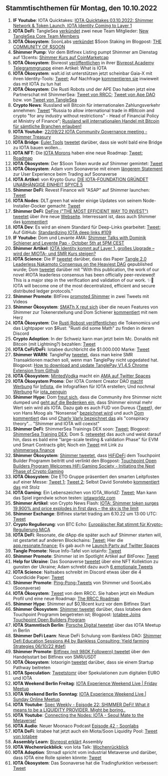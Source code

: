 ## Stammtischthemen für Montag, den 10.10.2022

1. **IF Youtube**: IOTA Quicktakes: [IOTA Quicktakes 03.10.2022: Shimmer Network & Token Launch, IOTA Identity Coming to Layer 1](https://www.youtube.com/watch?v=2hk9M3p_7rM)
2. **IOTA DeFi**: TangleSea [verkündet](https://twitter.com/TangleSeaDEX/status/1577176692761587712?s=20&t=JHTF9Ha6fh7HpVDmpXWMGg) zwei neue Team Mitglieder: [New TangleSea Core Team Members](https://tanglesea.medium.com/new-tanglesea-core-team-members-bfd87a2eb366)
3. **IOTA Ökosystem**: SoonLabs [verkündet](https://twitter.com/soon_labs/status/1577164863297634304?s=20&t=JHTF9Ha6fh7HpVDmpXWMGg) $Soon Staking im Blogpost: [THE COMMUNITY OF $SOON](https://soonlabs.medium.com/the-community-of-soon-66db59da0ace)
4. **Shimmer Pump**: Vor dem Bitfinex Listing pumpt Shimmer am Dienstag auf 13cents: [Shimmer Kurs auf CoinMarketcap](https://coinmarketcap.com/currencies/shimmer/)
5. **IOTA Ökosystem**: Bivreost [veröffentlichen](https://twitter.com/bivreost/status/1577181964427493378?s=20&t=JHTF9Ha6fh7HpVDmpXWMGg) in ihrer [Bivreost Academy Telegrammgruppe](https://t.co/kZaPbcwS7a) einen Artikel: What is IOTA
6. **IOTA Ökosystem**: walt.id ist unterstützen jetzt scheinbar Gaia-X mit ihren Identity-Tools: [Tweet](https://twitter.com/walt_id/status/1577204398328930306?s=20&t=JHTF9Ha6fh7HpVDmpXWMGg); Auf Nachfrage [kommentieren sie](https://twitter.com/walt_id/status/1577312946560057351?s=20&t=uETLWU16ZCieEQHki9i7xQ) inwieweit das mit IOTA zu tun hat
7. **IOTA Ökosystem**: Die Rusti Robots und der APE Dao haben jetzt eine Partnerschat mit ShimmerSea: [Tweet von RRCC](https://twitter.com/RustyRobotCC/status/1577306429714743296?s=20&t=uETLWU16ZCieEQHki9i7xQ); [Tweet von Ape DAO](https://twitter.com/iotapes/status/1577189714507227136?s=20&t=uETLWU16ZCieEQHki9i7xQ) bzw. von [Tweet von TangleSea](https://twitter.com/TangleSeaDEX/status/1577176692761587712?s=20&t=uETLWU16ZCieEQHki9i7xQ)
8. **Crypto News**: Russland will Bitcoin für internationalen Zahlungsverkehr annehmen: [Tweet](https://twitter.com/BitcoinMagazine/status/1577250250917433345?s=20&t=J5cUd0aHHNFLV3zc6XN0cg) "Russia to allow international trade in #Bitcoin and crypto "for any industry without restrictions" - Head of Financial Policy at Ministry of Finance"; [Russland will internationalen Handel mit Bitcoin für sämtliche Branchen erlauben!](https://www.blocktrainer.de/russland-int-handel-bitcoin/)
9. **IOTA Youtube**: [22/09/22 IOTA Community Governance meeting - Shimmer Treasury](https://www.youtube.com/watch?v=B-GkfakH1EI)
10. **IOTA Bridge**: [Euler.Tools](https://euler.tools/) [tweetet](https://twitter.com/EulerTools/status/1577367006222893067?s=20&t=IW8EkKsgZtsRqcQIGfPReA) darüber, dass sie wohl bald eine Bridge zu IOTA bauen wollen...
11. **IOTA NFT**: Die [IOTA Morons](https://twitter.com/iotamorons) haben eine neue Roadmap: [Tweet](https://twitter.com/iotamorons/status/1577356010779459586?s=20&t=IW8EkKsgZtsRqcQIGfPReA); [Roadmap](https://iotamorons.art/roadmap/)
12. **IOTA Ökosystem**: Der $Soon Token wurde auf Shimmer gemintet: [Tweet](https://twitter.com/soon_labs/status/1577443946069835776)
13. **IOTA Ökosystem**: Adam vom Soonaverse mit einem [längerem Statement](https://twitter.com/Sasch088/status/1577530939420327936?s=20&t=IW8EkKsgZtsRqcQIGfPReA) zur User Experience beim Trading auf Soonaverse
14. **IOTA Artikel**: von Krypto Guru: [DIE IOTA-FOUNDATION GRÜNDET UNABHÄNGIGE EINHEIT SPYCE.5](https://krypto-guru.de/news/iota-spyce5/)
15. **Shimmer DeFi**: Revest Finance will "ASAP" auf Shimmer launchen: [Tweet](https://twitter.com/RevestFinance/status/1577290963009118211?s=20&t=uETLWU16ZCieEQHki9i7xQ)
16. **IOTA Nodes**: DLT.green hat wieder einige Updates von seinem Node-Installer-Docker gemacht: [Tweet](https://twitter.com/dlt_green/status/1577357196354293760?s=20&t=uETLWU16ZCieEQHki9i7xQ)
17. **Shimmer DeFi**: [DeFire ("THE MOST EFFICIENT WAY TO INVEST") tweetet](https://twitter.com/DeFIRE_org/status/1577304533054562304?s=20&t=uETLWU16ZCieEQHki9i7xQ) über ihre neue [Webseite](https://defire.org/). Interressant ist, dass auch Shimmer das [kommentiert](https://twitter.com/shimmernet/status/1577555085193773059?s=20&t=uETLWU16ZCieEQHki9i7xQ)
18. **IOTA Dev**: Es wird an einem Standard für Deep-Links gearbeitet: [Tweet](https://twitter.com/maxwellmattryan/status/1577417918572220416?s=20&t=uETLWU16ZCieEQHki9i7xQ); Auf GitHub: [Standardizing IOTA deep links #109](https://github.com/iotaledger/tips/discussions/109)
19. **IF Youtube**: Dom und Levante AMA: [Shimmer Talks with Dominik Schiener and Levente Pap - October 5th at 5PM CEST](https://www.youtube.com/watch?v=EzvW6ZoCu20)
20. **Shimmer Artikel**: [IOTA Identity kommt auf Layer 1, großes Upgrade – wird der MIOTA- und SMR Kurs steigen?](https://www.crypto-news-flash.com/de/grosses-upgrade-bringt-iota-identitaet-auf-layer-eins-des-shimmer-netzwerks/)
21. **IOTA Science**: Die IF [tweetet](https://twitter.com/iota/status/1577565158611771392?s=20&t=uETLWU16ZCieEQHki9i7xQ) darüber, dass das Paper [Tangle 2.0 Leaderless Nakamoto Consensus on the Heaviest DAG](https://ieeexplore.ieee.org/stamp/stamp.jsp?tp=&arnumber=9907014) gepublished wurde; Dom [tweetet](https://twitter.com/DomSchiener/status/1577567343538065408) darüber mit "With this publication, the work of our novel #IOTA leaderless consensus has been officially peer-reviewed! This is a major step in the verification and validation of our work. ✨🙌 IOTA will become one of the most decentralized, efficient and secure distributed ledger protocols."
22. **Shimmer Promote**: BitFirex [promoted Shimmer](https://twitter.com/bitforexcom/status/1577477790911193088?s=20&t=uETLWU16ZCieEQHki9i7xQ) in zwei Tweets mit Videos
23. **Shimmer Ökosystem**: [SMATh X reut sich](https://twitter.com/TeamSMATh/status/1577422066994671616?s=20&t=uETLWU16ZCieEQHki9i7xQ) über die neuen Features von Shimmer zur Tokenerstellung und Dom Schiener [kommentiert](https://twitter.com/DomSchiener/status/1577567515168968707?s=20&t=uETLWU16ZCieEQHki9i7xQ) mit nem Herz
24. **IOTA Ökosystem**: Die [Rusti Robost veröffentlichen](https://twitter.com/RustyRobotCC/status/1577579514464534530?s=20&t=uETLWU16ZCieEQHki9i7xQ) die Tokenomics und das Lightpaper von $Rust: "Rusti did some Math" zu finden in derem Discord
25. **Crypto Adoption**: In der Schweiz kann man jetzt beim Mc. Donalds mit Bitcoin (mit Lightning?) bezahlen: [Tweet](https://twitter.com/DocumentingBTC/status/1577387283673911296?s=20&t=uETLWU16ZCieEQHki9i7xQ)
26. **IOTA CeFi/DeFi**: Iotabee durchbricht die $1.000.000 Marke: [Tweet](https://twitter.com/iotabee/status/1577596139011854336?s=20&t=KXQ_soJxrCcG_zdlaM2hMw)
27. **Shimmer WARN**: TanglePay [tweetet](https://twitter.com/tanglepaycom/status/1577622347401822210?s=20&t=KXQ_soJxrCcG_zdlaM2hMw), dass man keine SMR Transaktionen machen soll, wenn man TanglePay nicht upgedated hat. Blogpost: [How to download and update TanglePay V1.4.5 Chrome Extension from Github](https://medium.com/@tanglepay/how-to-download-and-update-tanglepay-v1-4-5-chrome-extension-from-github-3915c49c676d)
28. **IOTA Ökosystem**: [MintedVodka](https://twitter.com/MintedVodka) macht ein [AMA auf Twitter Spaces](https://twitter.com/MintedVodka/status/1577611839063691265?s=20&t=sa1oBn6i3Tpq10FjJpQuoA)
29. **IOTA Ökosystem Promo**: Der IOTA Content Creator DAO [macht Werbung](https://twitter.com/IOTAcontentDAO/status/1577611554907824128?s=20&t=sa1oBn6i3Tpq10FjJpQuoA) für [Infiota](https://twitter.com/infiota), die Infografiken für IOTA erstellen; Und nochmal [Werbung](https://twitter.com/IOTAcontentDAO/status/1577987209008795648?s=20&t=Wd2O_b4Tm8-gcnarEw-MRA) für [iota_penguin](https://twitter.com/iota_penguin)
30. **Shimmer Hype**: Dom [freut sich](https://twitter.com/DomSchiener/status/1577607521631670273?s=20&t=y24LtfiJ5v2UqCEY2pSDPg), dass die Community ihre Shimmer nicht dumped und [geht auf die Bedenken ein](https://twitter.com/DomSchiener/status/1577629477512830978?s=20&t=AcCiY0vppo_KnA01PITmYw), dass Shimmer einmal mehr Wert sein wird als IOTA. Dazu gab es auch FUD von Dureus ([Tweet](https://twitter.com/durerus/status/1577408773525671936?s=20&t=AcCiY0vppo_KnA01PITmYw)), der von Hans Moog als "Nonsense" [bezeichnet wird](https://twitter.com/hus_qy/status/1577635644473573377?s=20&t=AcCiY0vppo_KnA01PITmYw) und auch [Dom kommentiert](https://twitter.com/DomSchiener/status/1577636778470772736?s=20&t=AcCiY0vppo_KnA01PITmYw) das und [Charly Varly bezeichnet das](https://twitter.com/c_varley/status/1577976865670799360?s=20&t=_yll_mhFeHINkHhrmNNgFQ) als "conspiracy theory"... "Shimmer and IOTA will coexist"
31. **Shimmer DeFi**: ShimmerSea Trainings DEX soon: [Tweet](https://twitter.com/ShimmerSeaDEX/status/1577645744282079233?s=20&t=fyqvTjczF3cao1w4krsXpw); Blogpost: [ShimmerSea Training DEX](https://medium.com/@shimmerseadefi/shimmersea-training-dex-22566e69d0fd); Dom S. [retweetet](https://twitter.com/DomSchiener/status/1577670734360494080?s=20) das auch und weist darauf hin, dass es bald eine "large-scale testing & validation Phase" für EVM und Smart Contracts gibt; Noch ein [Tweet](https://twitter.com/ShimmerSeaDEX/status/1577946766111973376?s=20&t=Wd2O_b4Tm8-gcnarEw-MRA) mit Link zu [shimmersea.finance](https://shimmersea.finance/)
32. **Shimmer Ökosystem**: [Shimmer tweetet](https://twitter.com/shimmernet/status/1577644780716179457?s=20&t=fyqvTjczF3cao1w4krsXpw), dass [HiFiDeFi](https://twitter.com/HiFiDeFi) dem Touchpoint Builder Programm beitritt und verlinkt den Blogpost: [Touchpoint Open Builders Program Welcomes HiFi Gaming Society - Initiating the Next Phase of Crypto Gaming](https://blog.shimmer.network/touchpoint-welcomes-hifi-gaming-society/)
33. **IOTA Ökosystem**: Die ETO Gruppe präsentiert den smarten Leitpfosten auf einer Messe: [Tweet 1](https://twitter.com/BenBoenisch/status/1577661716640530432?s=20&t=AcCiY0vppo_KnA01PITmYw); [Tweet 2](https://twitter.com/EtoGruppe/status/1577927447831617536?s=20&t=Wd2O_b4Tm8-gcnarEw-MRA); Selbst David Sonstebo [kommentiert das](https://twitter.com/DavidSonstebo/status/1577813185004019712?s=20&t=Wd2O_b4Tm8-gcnarEw-MRA) mit Stolz
34. **IOTA Gaming**: Ein Lebenszeichen von IOTA_WorldZ: [Tweet](https://twitter.com/Iota_WorldZ/status/1577666074300088323?s=20&t=AcCiY0vppo_KnA01PITmYw); Man kann das Spiel irgendwie schon testen: [iotaworldz.com](http://iotaworldz.com/)
35. **Shimmer Artikel**: von Crypto News Flash: [IOTA: Shimmer token surges 19,900% and price explodes in first days – the sky is the limit](https://www.crypto-news-flash.com/iota-shimmer-token-surges-19900-and-price-explodes-in-first-days-the-sky-is-the-limit/)
36. **Shimmer Exchange**: Bitfinex startet trading am 6.10.22 um 13:00 UTC: [Tweet](https://twitter.com/IotaPoet/status/1577726790432428077?s=20)
37. **Crypto Regulierung**: von BTC Echo: [Europäischer Rat stimmt für Krypto-Regulierung MiCA](https://www.btc-echo.de/schlagzeilen/europaeischer-rat-stimmt-fuer-krypto-regulierung-mica-151932/)
38. **IOTA DeFi**: Resonate, die dApp die später auch auf Shimmer starten will, ist gestartet auf anderen Blockchains: [Tweet](https://twitter.com/RevestFinance/status/1577706081270337537?s=20); Hier die [app.resonate.finance](https://app.resonate.finance/); Es gab auch ne [Launch Party auf Twitter Spaces](https://twitter.com/RevestFinance/status/1577731758832979971?s=20)
39. **Tangle Promote**: Neue Info-Tafel von iotainfo: [Tweet](https://twitter.com/cryptowelter/status/1577716198271340546?s=20&t=hYywOqy2w7htPVryxx1YCA)
40. **Shimmer Promote**: Shimmer ist im Spotlight Artikel auf BitForex: [Tweet](https://twitter.com/bitforexcom/status/1577837430148943872?s=20&t=Wd2O_b4Tm8-gcnarEw-MRA)
41. **Help for Ukraine**: Das Soonaverse [tweetet](https://twitter.com/soon_labs/status/1577905537148391424?s=20&t=Wd2O_b4Tm8-gcnarEw-MRA) über eine NFT Kollektion zu gunsten der Ukraine; Adam schrebt dazu auch [6 emotionale Tweets](https://twitter.com/adam_unchained/status/1577905799179145216?s=20&t=Wd2O_b4Tm8-gcnarEw-MRA)
42. **IOTA Science**: Naitsabes schreibt im Discord etwas über die 4 Coordicide Paper: [Tweet](https://twitter.com/Vrom14286662/status/1577924720573530112?s=20&t=Wd2O_b4Tm8-gcnarEw-MRA)
43. **Shimmer Promote**: [Ping-Pong-Tweets](https://twitter.com/shimmernet/status/1577928356355604481?s=20&t=Wd2O_b4Tm8-gcnarEw-MRA) von Shimmer und SoonLabs (Soonaverse)
44. **IOTA Ökosystem**: [Tweet](https://twitter.com/RustyRobotCC/status/1577957314476343297?s=20&t=Wd2O_b4Tm8-gcnarEw-MRA) von dem RRCC. Sie haben jetzt ein Medium Profil und eine neue Roadmap: [The RRCC Roadmap](https://medium.com/@RustyRobotCountryClub/the-rrcc-roadmap-6a992d6346b8)
45. **Shimmer Hype**: Shimmer auf $0,18cent kurz vor dem Bitfinex Start
46. **Shimmer Ökosystem**: [Shimmer tweetet](https://twitter.com/shimmernet/status/1578007174000828416?s=20&t=_yll_mhFeHINkHhrmNNgFQ) darüber, dass Iotabee dem Touchpoint Programm beigetreten ist; Blogpost: [Iotabee Joins Touchpoint Open Builders Program](https://blog.shimmer.network/iotabee-joins-touchpoint/)
47. **IOTA Stammtisch Berlin**: [Porsche Digital tweetet](https://twitter.com/Porschedigital/status/1578011321357856768?s=20&t=dJIo7AcI-CY6xHayXT0aEA) über das IOTA Meetup in Berlin
48. **Shimmer DeFi Learn**: Neue DeFi Schulung vom Bankless DAO: [Shimmer Defi Education Sessions #4 by Bankless Consulting: Yield farming Strategies 06/10/22 #defi](https://www.youtube.com/watch?v=1QpfpoMam64)
49. **Shimmer Promote**: [Bitfinex (mit 980K Followern) tweetet](https://twitter.com/bitfinex/status/1578014728709971968?s=20&t=_yll_mhFeHINkHhrmNNgFQ) über den Handelsstart bei Bitfinex von SMR/USDT
50. **IOTA Ökosystem**: Iotaorigin [tweetet](https://twitter.com/origin_iota/status/1578032973923786753?s=20&t=CKBVO2j-Z7jXiBQkYA6iMQ) darüber, dass sie einem Startup Pathway beitreten
51. **IOTA Speculation**: [Tweetstomr](https://twitter.com/josephskewes/status/1578014838701187077?s=20&t=CKBVO2j-Z7jXiBQkYA6iMQ) über Spekulationen zum digitalen EURO und IOTA
52. **IOTA Weekend Berlin Freitag**: [IOTA Experience Weekend Live | Friday Meetup](https://www.youtube.com/watch?v=OkFaQKRgp_w&feature=youtu.be)
53. **IOTA Weekend Berlin Sonntag**: [IOTA Experience Weekend Live | Sunday Online Meetup](https://www.youtube.com/watch?v=3-uS0x2P1II)
54. **IOTA Youtube**: [Spec Weekly - Episode 22: SHIMMER DeFi! What it means to be a LIQUIDITY PROVIDER. Might be boring..](https://www.youtube.com/watch?v=rH00S9tvyDc)
55. **IOTA Youtube**: [Connecting the Nodes: IOTA - Seoul Mate to the Metaverse!](https://www.youtube.com/watch?v=0Ne9y8_LwtY)
56. **IOTA Audio**: Neuer Moonaco Podcast [Episode 42 - Soonlabs](https://open.spotify.com/episode/198Q4vsPObQldyudkdUmRw)
57. **IOTA DeFi**: Iotabee hat jetzt auch ein Miota/Soon Liquidity Pool: [Tweet von Iotabee](https://twitter.com/iotabee/status/1579059279059095552?s=20&t=7e4jclwzhHxfPsjse45Y8w)
58. **Assembly Learn**: [Bivreost erklärt](https://twitter.com/bivreost/status/1579074615422377986?s=20&t=7e4jclwzhHxfPsjse45Y8w) Assembly 
59. **IOTA Wochenrückblick**: von Iota Talk: [Wochenrückblick](https://www.iota-talk.com/index.php?article/226-wochenr%C3%BCckblick-vom-2-bis-8-oktober-2022/)
60. **IOTA Adoption**: Strnadl spricht vom industrial Metaverse und darüber, dass IOTA eine Rolle spielen könnte: [Tweet](https://twitter.com/archimate/status/1578782075767107584?s=20&t=7e4jclwzhHxfPsjse45Y8w)
61. **IOTA Ökosystem**: Das Soonaverse hat die Tradingfunktion verbessert: [Tweet](https://twitter.com/adam_unchained/status/1579138234290155520?s=20&t=7e4jclwzhHxfPsjse45Y8w)






